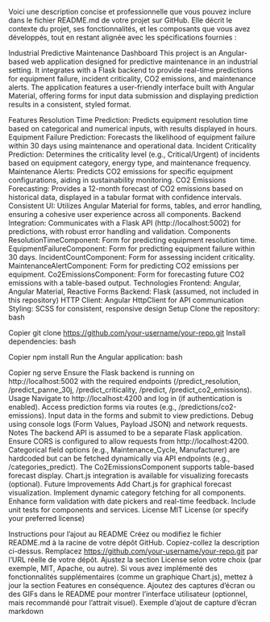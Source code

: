 Voici une description concise et professionnelle que vous pouvez inclure dans le fichier README.md de votre projet sur GitHub. Elle décrit le contexte du projet, ses fonctionnalités, et les composants que vous avez développés, tout en restant alignée avec les spécifications fournies :

Industrial Predictive Maintenance Dashboard
This project is an Angular-based web application designed for predictive maintenance in an industrial setting. It integrates with a Flask backend to provide real-time predictions for equipment failure, incident criticality, CO2 emissions, and maintenance alerts. The application features a user-friendly interface built with Angular Material, offering forms for input data submission and displaying prediction results in a consistent, styled format.

Features
Resolution Time Prediction: Predicts equipment resolution time based on categorical and numerical inputs, with results displayed in hours.
Equipment Failure Prediction: Forecasts the likelihood of equipment failure within 30 days using maintenance and operational data.
Incident Criticality Prediction: Determines the criticality level (e.g., Critical/Urgent) of incidents based on equipment category, energy type, and maintenance frequency.
Maintenance Alerts: Predicts CO2 emissions for specific equipment configurations, aiding in sustainability monitoring.
CO2 Emissions Forecasting: Provides a 12-month forecast of CO2 emissions based on historical data, displayed in a tabular format with confidence intervals.
Consistent UI: Utilizes Angular Material for forms, tables, and error handling, ensuring a cohesive user experience across all components.
Backend Integration: Communicates with a Flask API (http://localhost:5002) for predictions, with robust error handling and validation.
Components
ResolutionTimeComponent: Form for predicting equipment resolution time.
EquipmentFailureComponent: Form for predicting equipment failure within 30 days.
IncidentCountComponent: Form for assessing incident criticality.
MaintenanceAlertComponent: Form for predicting CO2 emissions per equipment.
Co2EmissionsComponent: Form for forecasting future CO2 emissions with a table-based output.
Technologies
Frontend: Angular, Angular Material, Reactive Forms
Backend: Flask (assumed, not included in this repository)
HTTP Client: Angular HttpClient for API communication
Styling: SCSS for consistent, responsive design
Setup
Clone the repository:
bash

Copier
git clone https://github.com/your-username/your-repo.git
Install dependencies:
bash

Copier
npm install
Run the Angular application:
bash

Copier
ng serve
Ensure the Flask backend is running on http://localhost:5002 with the required endpoints (/predict_resolution, /predict_panne_30j, /predict_criticality, /predict, /predict_co2_emissions).
Usage
Navigate to http://localhost:4200 and log in (if authentication is enabled).
Access prediction forms via routes (e.g., /predictions/co2-emissions).
Input data in the forms and submit to view predictions.
Debug using console logs (Form Values, Payload JSON) and network requests.
Notes
The backend API is assumed to be a separate Flask application. Ensure CORS is configured to allow requests from http://localhost:4200.
Categorical field options (e.g., Maintenance_Cycle, Manufacturer) are hardcoded but can be fetched dynamically via API endpoints (e.g., /categories_predict).
The Co2EmissionsComponent supports table-based forecast display. Chart.js integration is available for visualizing forecasts (optional).
Future Improvements
Add Chart.js for graphical forecast visualization.
Implement dynamic category fetching for all components.
Enhance form validation with date pickers and real-time feedback.
Include unit tests for components and services.
License
MIT License (or specify your preferred license)

Instructions pour l’ajout au README
Créez ou modifiez le fichier README.md à la racine de votre dépôt GitHub.
Copiez-collez la description ci-dessus.
Remplacez https://github.com/your-username/your-repo.git par l’URL réelle de votre dépôt.
Ajustez la section License selon votre choix (par exemple, MIT, Apache, ou autre).
Si vous avez implémenté des fonctionnalités supplémentaires (comme un graphique Chart.js), mettez à jour la section Features en conséquence.
Ajoutez des captures d’écran ou des GIFs dans le README pour montrer l’interface utilisateur (optionnel, mais recommandé pour l’attrait visuel).
Exemple d’ajout de capture d’écran
markdown

